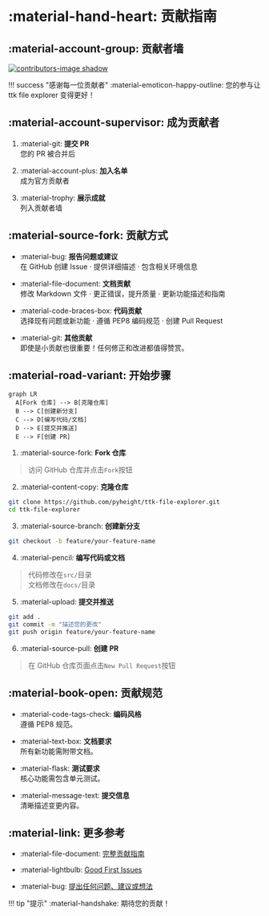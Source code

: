 # :material-hand-heart: 贡献指南

## :material-account-group: 贡献者墙

<a href="https://github.com/pyheight/ttk-file-explorer/graphs/contributors">
<img src="https://contrib.rocks/image?repo=pyheight/ttk-file-explorer" alt="contributors-image shadow">
</a>
  
!!! success "感谢每一位贡献者"
    :material-emoticon-happy-outline: 您的参与让 ttk file explorer 变得更好！  

## :material-account-supervisor: 成为贡献者

1. :material-git: **提交 PR**  
	您的 PR 被合并后
  
2. :material-account-plus: **加入名单**    
	成为官方贡献者
  
3. :material-trophy: **展示成就**  
	列入贡献者墙

## :material-source-fork: 贡献方式

<div class="grid cards" markdown>

- :material-bug: **报告问题或建议**  
	在 GitHub 创建 Issue · 提供详细描述 · 包含相关环境信息  

- :material-file-document: **文档贡献**  
	修改 Markdown 文件 · 更正错误，提升质量 · 更新功能描述和指南  

- :material-code-braces-box: **代码贡献**  
	选择现有问题或新功能 · 遵循 PEP8 编码规范 · 创建 Pull Request 

- :material-git: **其他贡献**    
	即使是小贡献也很重要！任何修正和改进都值得赞赏。

</div>

## :material-road-variant: 开始步骤

```mermaid
graph LR
  A[Fork 仓库] --> B[克隆仓库]
  B --> C[创建新分支]
  C --> D[编写代码/文档]
  D --> E[提交并推送]
  E --> F[创建 PR]
```

1. :material-source-fork: **Fork 仓库**  
> 访问 GitHub 仓库并点击`Fork`按钮

2. :material-content-copy: **克隆仓库**  
```bash
git clone https://github.com/pyheight/ttk-file-explorer.git
cd ttk-file-explorer
```

3. :material-source-branch: **创建新分支**  
```bash
git checkout -b feature/your-feature-name
```

4. :material-pencil: **编写代码或文档**  
> 代码修改在`src/`目录  
> 文档修改在`docs/`目录

5. :material-upload: **提交并推送**  
```bash
git add .
git commit -m "描述您的更改"
git push origin feature/your-feature-name
```

6. :material-source-pull: **创建 PR**  
> 在 GitHub 仓库页面点击`New Pull Request`按钮

## :material-book-open: 贡献规范  

<div class="grid cards" markdown>

- :material-code-tags-check: **编码风格**  
	遵循 PEP8 规范。

- :material-text-box: **文档要求**  
	所有新功能需附带文档。

- :material-flask: **测试要求**  
	核心功能需包含单元测试。

- :material-message-text: **提交信息**  
	清晰描述变更内容。

</div>

## :material-link: 更多参考

- :material-file-document: [完整贡献指南](https://github.com/pyheight/ttk-file-explorer/blob/main/CONTRIBUTING.md)

- :material-lightbulb: [Good First Issues](https://forgoodfirstissue.github.com)

- :material-bug: [提出任何问题、建议或想法](../issue-reporting/)

!!! tip "提示"
	:material-handshake: 期待您的贡献！ 
